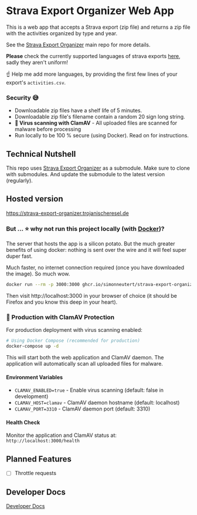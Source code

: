 # Strava Export Organizer Web App

This is a web app that accepts a Strava export (zip file) and returns a zip file with the activities organized by type and year.

See the [Strava Export Organizer](https://github.com/simonneutert/strava-export-organizer) main repo for more details.

**Please** check the currently supported languages of strava exports [here](https://github.com/simonneutert/strava-export-organizer), sadly they aren't uniform!

☝️ Help me add more languages, by providing the first few lines of your export's `activities.csv`.

### Security 😅

- Downloadable zip files have a shelf life of 5 minutes.
- Downloadable zip file's filename contain a random 20 sign long string.
- **🦠 Virus scanning with ClamAV** - All uploaded files are scanned for malware before processing
- Run locally to be 100 % secure (using Docker). Read on for instructions.

## Technical Nutshell

This repo uses [Strava Export Organizer](https://github.com/simonneutert/strava-export-organizer) as a submodule. Make sure to clone with submodules. And update the submodule to the latest version (regularly).

## Hosted version

https://strava-export-organizer.trojanischeresel.de

### But ... ⭐️ why not run this project locally (with [Docker](https://www.docker.com))?

The server that hosts the app is a silicon potato. But the much greater benefits of using docker: nothing is sent over the wire and it will feel super duper fast.

Much faster, no internet connection required (once you have downloaded the image). So much wow.

```bash
docker run --rm -p 3000:3000 ghcr.io/simonneutert/strava-export-organizer-web:main
```

Then visit http://localhost:3000 in your browser of choice (it should be Firefox and you know this deep in your heart).

### 🦠 Production with ClamAV Protection

For production deployment with virus scanning enabled:

```bash
# Using Docker Compose (recommended for production)
docker-compose up -d
```

This will start both the web application and ClamAV daemon. The application will automatically scan all uploaded files for malware.

#### Environment Variables

- `CLAMAV_ENABLED=true` - Enable virus scanning (default: false in development)
- `CLAMAV_HOST=clamav` - ClamAV daemon hostname (default: localhost)
- `CLAMAV_PORT=3310` - ClamAV daemon port (default: 3310)

#### Health Check

Monitor the application and ClamAV status at: `http://localhost:3000/health`

## Planned Features

- [ ] Throttle requests

## Developer Docs

[Developer Docs](DEVELOPMENT.md)